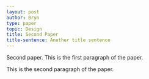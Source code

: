 ```yaml
---
layout: post
author: Bryn
type: paper
topic: Design
title: Second Paper
title-sentence: Another title sentence
---
```

Second paper. This is the first paragraph of the paper.

This is the second paragraph of the paper.